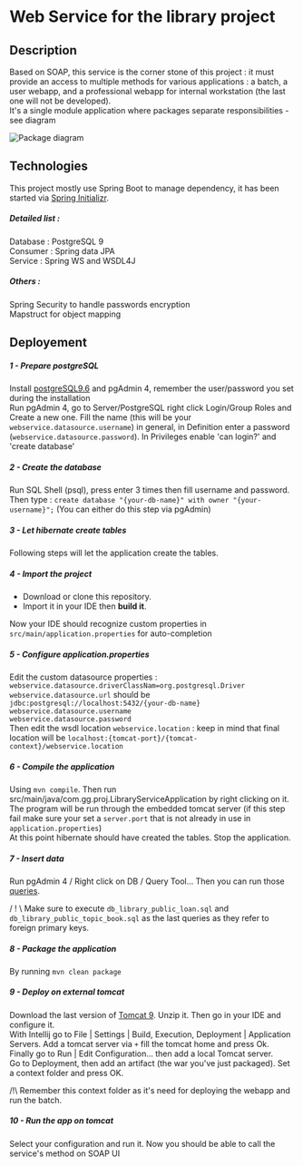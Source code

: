 # Web Service for the library project  
  
## Description  
  
Based on SOAP, this service is the corner stone of this project : it must 
provide an access to multiple methods for various applications : a batch, a user webapp, and a professional webapp for internal workstation (the last one will not be developed).\
It's a single module application where packages separate responsibilities - see diagram

![Package diagram](https://raw.githubusercontent.com/xxjokerx/library/master/documents/uml/Package_proj.png)
  
## Technologies  
  
This project mostly use Spring Boot to manage dependency, it has been started via [Spring Initializr](https://start.spring.io/).  
  
##### Detailed list :  
  
Database :  PostgreSQL 9\
Consumer :  Spring data JPA\
Service : Spring WS and WSDL4J
  
##### Others :  
  
Spring Security to handle passwords encryption\
Mapstruct for object mapping
      
## Deployement  
 
##### 1 - Prepare postgreSQL
Install [postgreSQL9.6](https://www.postgresql.org/download/) and pgAdmin 4, remember the user/password you set during the installation\
Run pgAdmin 4, go to Server/PostgreSQL right click Login/Group Roles and Create a new one.
Fill the name (this will be your `webservice.datasource.username`) in general, in Definition enter a password (`webservice.datasource.password`). In Privileges enable 'can login?' and 'create database'

##### 2 - Create the database
Run SQL Shell (psql), press enter 3 times then fill username and password. Then type : `create database "{your-db-name}" with owner "{your-username}";`
(You can either do this step via pgAdmin)

##### 3 - Let hibernate create tables
Following steps will let the application create the tables.

##### 4 - Import the project
- Download or clone this repository.
- Import it in your IDE then **build it**.

Now your IDE should recognize custom properties in `src/main/application.properties` for auto-completion

##### 5 - Configure application.properties
Edit the custom datasource properties :\
`webservice.datasource.driverClassNam=org.postgresql.Driver`\
`webservice.datasource.url` should be `jdbc:postgresql://localhost:5432/{your-db-name}`\
`webservice.datasource.username`\
`webservice.datasource.password`\
Then edit the wsdl location `webservice.location` : keep in mind that final location will be `localhost:{tomcat-port}/{tomcat-context}/webservice.location`

##### 6 - Compile the application
Using `mvn compile`. Then run
src/main/java/com.gg.proj.LibraryServiceApplication by right clicking on it. The program will be run through the embedded tomcat server (if this step fail make sure your set a `server.port` that is not already in use in `application.properties`)\
At this point hibernate should have created the tables. Stop the application.

##### 7 - Insert data
Run pgAdmin 4 / Right click on DB / Query Tool...
Then you can run those [queries](https://github.com/xxjokerx/library-service/tree/master/documents/sql-script/datadump).

/ ! \ Make sure to execute `db_library_public_loan.sql` and `db_library_public_topic_book.sql` as the last queries as they refer to foreign primary keys.

##### 8 - Package the application
By running `mvn clean package`

##### 9 - Deploy on external tomcat
Download the last version of [Tomcat 9](https://tomcat.apache.org/download-90.cgi). Unzip it. Then go in your IDE and configure it.\
With Intellij go to File | Settings | Build, Execution, Deployment | Application Servers. Add a tomcat server via `+` fill the tomcat home and press Ok.
Finally go to Run | Edit Configuration... then add a local Tomcat server.\
Go to Deployment, then add an artifact (the war you've just packaged). Set a context folder and press OK.

/!\ Remember this context folder as it's need for deploying the webapp and run the batch.

##### 10 - Run the app on tomcat
Select your configuration and run it. Now you should be able to call the service's method on SOAP UI

